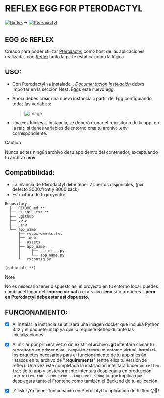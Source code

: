 # REFLEX EGG FOR PTERODACTYL
[![Reflex](https://img.shields.io/badge/Reflex-WEB-5646ED?style=for-the-badge&logo=reflex&logoColor=white&labelColor=101010)](https://reflex.dev) ➡️
[![Pterodactyl](https://img.shields.io/badge/Pterodactyl-logic&static-blue?style=for-the-badge&logo=pterodactyl&logoColor=white&labelColor=101010)](https://pterodactyl.io/)

## EGG de REFLEX
Creado para poder utilizar [Pterodactyl](https://pterodactyl.io/) como host de las aplicaciones 
realizadas con [Reflex](https://reflex.dev/) tanto la parte estática como la lógica.

## USO:
 - Con Pterodactyl ya instalado... [*Documentación Instalación*](https://pterodactyl.io/panel/1.0/getting_started.html)
   debes Importar en la sección Nest>Eggs este nuevo egg.

 - Ahora debes crear una nueva instancia a partir del Egg configurando todas las variables:
   > ![image](https://github.com/Cocotterooo/docker-pterodactyl-reflex/assets/103317717/cef3b53a-8226-415e-b5b6-871ba74c30e4)
 - Una vez Inicies la instancia, se deberá clonar el repositorio de tu app, en la raíz, si tienes variables de entorno
   crea tu archivo .env correspondiente.
> [!CAUTION]
> Nunca edites ningún archivo de tu app dentro del contenedor, exceptuando tu archivo **.env**

## Compatibilidad:
- La intancia de Pterodactyl debe tener 2 puertos disponibles, (por defecto 3000:front y 8000:back)
- Estructura de tu proyecto:
```
Repository
  ├── README.md **
  ├── LICENSE.txt **
  ├── .github
  ├── venv 
  ├── .env
  └── app_name
      ├── requirements.txt
      ├── .web
      ├── assets
      ├── app_name
      │     ├── __init__.py
      │     └── app_name.py
      └── rxconfig.py
      
(optional: **)
```

> [!Note]
> No es necesario tener dispuesto así el proyecto en tu entorno local, puedes cambiar el lugar del **entorno virtual**
> o el arvhivo **.env** si lo prefieres... **pero en Pterodactyl debe estar así dispuesto.**

## FUNCIONAMIENTO:
- [x] Al instalar la instancia se utilizará una imagen docker que incluirá Python 3.12 y el paquete unzip ya que lo requiere Reflex durante las inicializaciones.
- [x] Al iniciar por primera vez o sin existir el archivo **.git** intentará clonar tu repositorio en primer nivel, después
    creará un entorno virtual, instalará los paquetes necesarios para el funcionamiento de tu app si están listados 
    en tu archivo de **"requirements"** (entre ellos tu versión de reflex). Una vez esté completada la instalación intentará hacer un `reflex init` de tu app
    y posteriormente intentará desplegarla en producción con `reflex run --env prod --loglevel debug` lo que implica que desplegará tanto el Frontend como 
    también el Backend de tu aplicación.
- [x] ¡Y listo! ¡Ya tienes funcionando en Pterocatyl tu aplicación de Reflex 😯🌟!
  
